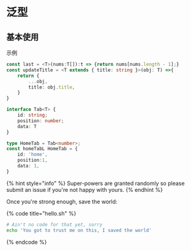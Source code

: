 # 泛型

## 基本使用

示例

```typescript
const last = <T>(nums:T[]):t => {return nums[nums.length - 1];}
const updateTitle = <T extends { title: string }>(obj: T) =>{
    return {
        ...obj,
        title: obj.title,
    }
}

interface Tab<T> {
    id: string;
    position: number;
    data: T
}

type HomeTab = Tab<number>;
const homeTabL HomeTab = {
    id: 'home',
    position:1,
    data: 1,
}
```

{% hint style="info" %}
 Super-powers are granted randomly so please submit an issue if you're not happy with yours.
{% endhint %}

Once you're strong enough, save the world:

{% code title="hello.sh" %}
```bash
# Ain't no code for that yet, sorry
echo 'You got to trust me on this, I saved the world'
```
{% endcode %}

